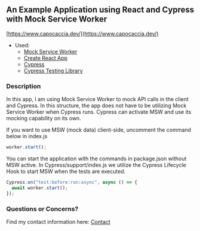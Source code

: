 ## An Example Application using React and Cypress with Mock Service Worker

[https://www.capocaccia.dev/](https://www.capocaccia.dev/)

- Used:
  - [Mock Service Worker](https://mswjs.io/)
  - [Create React App](https://reactjs.org/docs/create-a-new-react-app.html)
  - [Cypress](https://www.cypress.io/)
  - [Cypress Testing Library](https://testing-library.com/docs/cypress-testing-library/intro/)

### Description

In this app, I am using Mock Service Worker to mock API calls in the client and Cypress. In this structure, the app does not have to be utilizing Mock Service Worker when Cypress runs. Cypress can activate MSW and use its mocking capability on its own.

If you want to use MSW (mock data) client-side, uncomment the command below in index.js

```javascript
worker.start();
```

You can start the application with the commands in package.json without MSW active. In Cypress/support/index.js we utilize the Cypress Lifecycle Hook to start MSW when the tests are executed.

```javascript
Cypress.on("test:before:run:async", async () => {
  await worker.start();
});
```

### Questions or Concerns?

Find my contact information here: [Contact](https://www.capocaccia.dev/#footer)
